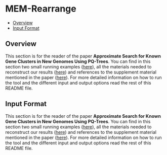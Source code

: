 # MEM-Rearrange
<!-- (-   [Overview](#overview) -->
-   [Overview](#overview)
-   [Input Format](#if)
<!--
<a name='overview'>Overview</a>
--------

-->
<a name='overview'>Overview</a>
--------
This section is for the reader of the paper **Approximate Search for Known Gene Clusters in New Genomes Using PQ-Trees**.
You can find in this section two small running examples ([here](#demo)), all the materials needed to reconstruct our
results ([here](#reconstruct)) and references to the supplement material mentioned in the paper ([here](#results)).
For more detailed information on how to run the tool and the different input and output options read the rest of this README file.


<a name='if'>Input Format</a>
--------
This section is for the reader of the paper **Approximate Search for Known Gene Clusters in New Genomes Using PQ-Trees**.
You can find in this section two small running examples ([here](#demo)), all the materials needed to reconstruct our
results ([here](#reconstruct)) and references to the supplement material mentioned in the paper ([here](#results)).
For more detailed information on how to run the tool and the different input and output options read the rest of this README file.


